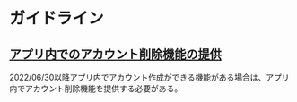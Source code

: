 # ガイドライン

## [アプリ内でのアカウント削除機能の提供](https://developer.apple.com/jp/support/offering-account-deletion-in-your-app/)
2022/06/30以降アプリ内でアカウント作成ができる機能がある場合は、アプリ内でアカウント削除機能を提供する必要がある。
